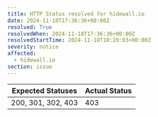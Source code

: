 ```yaml
---
title: HTTP Status resolved for hidewall.io
date: 2024-11-18T17:36:36+00:00Z
resolved: True
resolvedWhen: 2024-11-18T17:36:36+00:00Z
resolvedStartTime: 2024-11-18T10:20:03+00:00Z
severity: notice
affected:
  - hidewall.io
section: issue
---
```


| Expected Statuses | Actual Status  |
|-------------------|----------------|
| 200, 301, 302, 403 | 403 |
